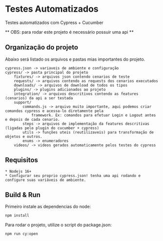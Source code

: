 # Testes Automatizados

Testes automatizados com Cypress + Cucumber

** OBS: para rodar este projeto é necessário possuir uma api **

## Organização do projeto

Abaixo será listado os arquivos e pastas mias importantes do projeto.

    cypress.json -> variaveis de ambiente e configuração
    cypress/ -> pasta principal do projeto
        fixtures/ -> arquivos json contendo cenarios de teste
        requests/ -> arquivos contendo as requests dos cenarios executados
        downloads/ -> arquivos de download de todos os tipos
        plugins/ -> plugins adicionados ao projeto
        integration/ -> arquivos descritivos contendo as features (cenarios) da api a ser testada
        support/
            commands.js -> arquivo muito importante, aqui podemos criar comandos cypress e acessa-lo diretamente pela
                framework. Ex: comandos para efetuar Login e Logout antes e depois de cada cenario.
            steps -> arquivos de implementação da features descritivas (ligadas pelo plugin do cucumber + cypress)
            utils -> funções uteis (reutilizaveis) para transformação de objetos e outros.
            enums -> enumeradores
        videos/ -> videos gerados automaticamente pelos testes do cypress

## Requisitos

    * Nodejs 16+
    * Configurar seu proprio cypress.json! tenha uma api rodando e configure suas variáveis de ambiente.

## Build & Run

Primeiro instale as dependencias do node:

```bash
npm install
```

Para rodar o projeto, utilize o script do package.json:

```bash
npm run cy:open
```

